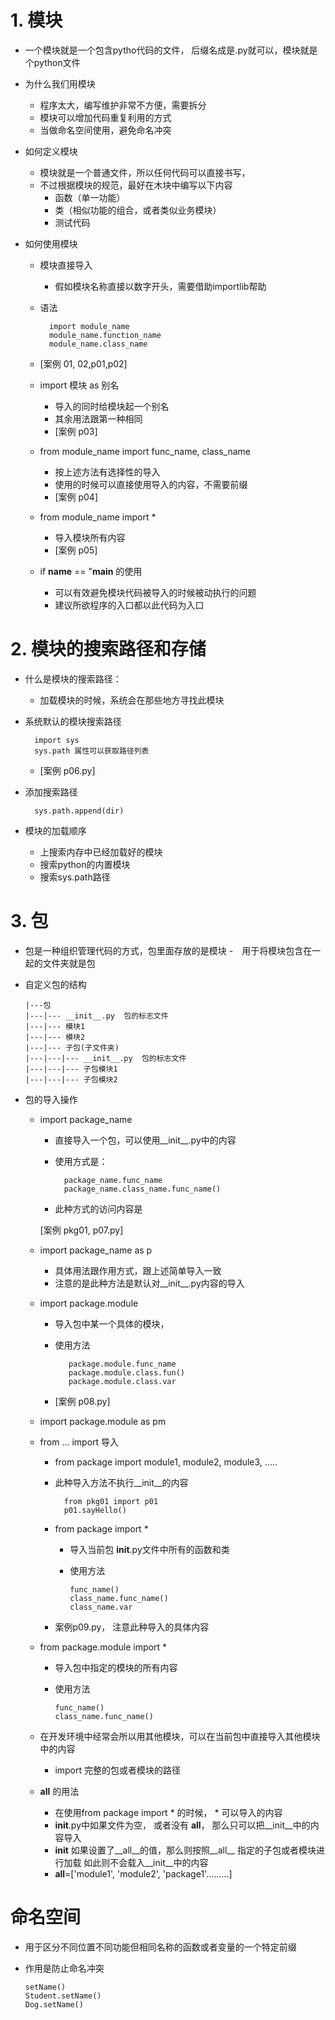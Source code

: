 # 1. 模块
- 一个模块就是一个包含pytho代码的文件， 后缀名成是.py就可以，模块就是个python文件
- 为什么我们用模块
    - 程序太大，编写维护非常不方便，需要拆分
    - 模块可以增加代码重复利用的方式
    - 当做命名空间使用，避免命名冲突
- 如何定义模块
    - 模块就是一个普通文件，所以任何代码可以直接书写，
    - 不过根据模块的规范，最好在木块中编写以下内容
        - 函数（单一功能）
        - 类（相似功能的组合，或者类似业务模块）
        - 测试代码

- 如何使用模块
    - 模块直接导入
        - 假如模块名称直接以数字开头，需要借助importlib帮助
    - 语法
    
            import module_name
            module_name.function_name
            module_name.class_name
    - [案例 01, 02,p01,p02]
    - import 模块 as 别名
        - 导入的同时给模块起一个别名
        - 其余用法跟第一种相同
        - [案例 p03]
    - from module_name import func_name, class_name
        - 按上述方法有选择性的导入
        - 使用的时候可以直接使用导入的内容，不需要前缀
        - [案例 p04]
    - from module_name import *
        - 导入模块所有内容
        - [案例 p05]
    - if __name__ == "__main__ 的使用
        - 可以有效避免模块代码被导入的时候被动执行的问题
        - 建议所欲程序的入口都以此代码为入口

# 2. 模块的搜索路径和存储
- 什么是模块的搜索路径：
    - 加载模块的时候，系统会在那些地方寻找此模块
- 系统默认的模块搜索路径

        import sys
        sys.path 属性可以获取路径列表
     - [案例 p06.py]
        
- 添加搜索路径

        sys.path.append(dir)

- 模块的加载顺序
    - 上搜索内存中已经加载好的模块
    - 搜索python的内置模块
    - 搜索sys.path路径
    
# 3. 包
- 包是一种组织管理代码的方式，包里面存放的是模块 -　用于将模块包含在一起的文件夹就是包
- 自定义包的结构

      |---包
      |---|--- __init__.py  包的标志文件
      |---|--- 模块1
      |---|--- 模块2
      |---|--- 子包(子文件夹)
      |---|---|--- __init__.py  包的标志文件
      |---|---|--- 子包模块1
      |---|---|--- 子包模块2
      
- 包的导入操作
    - import package_name
        - 直接导入一个包，可以使用__init__.py中的内容
        - 使用方式是：

                package_name.func_name
                package_name.class_name.func_name()

        - 此种方式的访问内容是

        [案例 pkg01, p07.py]

    - import package_name as p
        - 具体用法跟作用方式，跟上述简单导入一致
        - 注意的是此种方法是默认对__init__.py内容的导入

    - import package.module
        - 导入包中某一个具体的模块，
        - 使用方法

                 package.module.func_name
                 package.module.class.fun()
                 package.module.class.var

        - [案例 p08.py]
    - import package.module as pm

    - from ... import 导入
        - from package import module1, module2, module3, .....
        - 此种导入方法不执行__init__的内容

                from pkg01 import p01
                p01.sayHello()

        - from package import *
            - 导入当前包 __init__.py文件中所有的函数和类
            - 使用方法

                  func_name()
                  class_name.func_name()
                  class_name.var
                
        - 案例p09.py， 注意此种导入的具体内容
    - from package.module import *
        - 导入包中指定的模块的所有内容
        - 使用方法

              func_name()
              class_name.func_name()  

    - 在开发环境中经常会所以用其他模块，可以在当前包中直接导入其他模块中的内容
        - import 完整的包或者模块的路径
    - __all__ 的用法
        - 在使用from package import * 的时候， * 可以导入的内容
        - __init__.py中如果文件为空， 或者没有 __all__， 那么只可以把__init__中的内容导入
        - __init__ 如果设置了__all__的值，那么则按照__all__ 指定的子包或者模块进行加载 如此则不会载入__init__中的内容
        - __all__=['module1', 'module2', 'package1'.........]

# 命名空间
- 用于区分不同位置不同功能但相同名称的函数或者变量的一个特定前缀
- 作用是防止命名冲突

      setName()
      Student.setName()
      Dog.setName()










